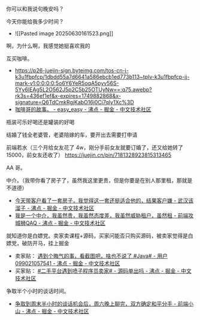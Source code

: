 你可以和我说句晚安吗？

今天你能给我多少时间？
- ![[Pasted image 20250630161523.png]]

啊，为什么啊，我感觉她挺喜欢我的

互买咖啡。
- https://p26-juejin-sign.byteimg.com/tos-cn-i-k3u1fbpfcp/1dbdd55a7d6641a586ebcb1ed773b113~tplv-k3u1fbpfcp-jj-mark-v1:0:0:0:0:5o6Y6YeR5oqA5pyv56S-5Yy6IEAg5L2O562J5p2C5b25OTUyNw==:q75.awebp?rk3s=436ef1ef&x-expires=1749882868&x-signature=Q6TdCmkRgjKabO16j0Ci7qIy1Xc%3D
- [咖啡哥的故事。 - easy\_easy - 沸点 - 掘金 - 中文技术社区](https://juejin.cn/pin/7504248299501109258#comment)

瓶装可乐好喝还是罐装的好喝

结婚了钱全老婆管，老婆陪嫁的车，要开出去需要打申请

前端若水（三个月给女友花了 4w，刚分手前女友就要订婚了，还又给她转了 15000，前女友还收了） https://juejin.cn/pin/7181328923815313465

AA 哥。

中介。（我带你看了房子了，虽然我这里更贵，但是你要是在别人那里租，那就是不道德）
-  [今天带客户看了一套房子，我觉得这一套还挺适合他的，结果客户嫌 - 武汉该溜子 - 沸点 - 掘金 - 中文技术社区](https://juejin.cn/pin/7517559242683105306)
- [我是一个中介，我虽然贵，我虽然态度差，我虽然威胁租户，虽然租 - 前端攻城狮QAQ - 沸点 - 掘金 - 中文技术社区](https://juejin.cn/pin/7517624926904401954#comment)


就知道你是白嫖党。卖家卖课程+源码，买家问能否只购买源码，被卖家觉得是白嫖党，破防开马，挂上掘金
- 卖家贴： [遇到个晦气的事，看截图吧，啥也不说了 #Java# - 用户099021057541 - 沸点 - 掘金 - 中文技术社区](https://juejin.cn/pin/7520687447237296191)
- 买家贴：  [#二手平台遇到喷子程序员卖家# - 源码单出吗 - 沸点 - 掘金 - 中文技术社区](https://juejin.cn/pin/7520992993949859874#comment)


争取半个小时的谈话时间。
- [争取到周末半小时的谈话机会后，周六晚上聊完，双方确定和平分手 - 前端小山 - 沸点 - 掘金 - 中文技术社区](https://juejin.cn/pin/7528721862462930954#comment)
